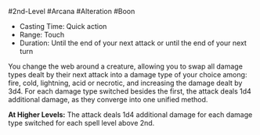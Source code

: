 #2nd-Level #Arcana #Alteration #Boon
 
- Casting Time: Quick action
- Range: Touch
- Duration: Until the end of your next attack or until the end of your next turn  

You change the web around a creature, allowing you to swap all damage types dealt by their next attack into a damage type of your choice among: fire, cold, lightning, acid or necrotic, and increasing the damage dealt by 3d4. For each damage type switched besides the first, the attack deals 1d4 additional damage, as they converge into one unified method.

**At Higher Levels:** The attack deals 1d4 additional damage for each damage type switched for each spell level above 2nd.